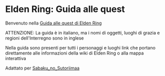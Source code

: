 # Elden Ring: Guida alle quest

Benvenuto nella [Guida alle quest di Elden Ring](https://github.com/IlSignorMaster/Elden-Ring-Guida-Alle-Quest/wiki)

ATTENZIONE: La guida è in italiano, ma i nomi di oggetti, luoghi di grazia e regioni dell'Interregno sono in inglese

Nella guida sono presenti per tutti i personaggi e luoghi link che portano direttamente alle informazioni della wiki di Elden Ring o alla mappa interattiva

Adattato per [Sabaku_no_Sutoriimaa](https://www.twitch.tv/sabaku_no_sutoriimaa)
